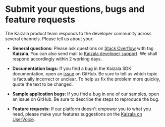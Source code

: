 
# Submit your questions, bugs and feature requests

The Kaizala product team responds to the developer community across several channels. Please tell us about your:

- **General questions:** Please ask questions on [Stack Overflow](https://stackoverflow.com/questions/tagged/Kaizala) with tag **Kaizala**. You can also send mail to [Kaizala developer support](mailto:kaizalaDev@microsoft.com). We shall respond accordingly within 2 working days.

- **Documentation bugs:** If you find a bug in the Kaizala SDK documentation, open an [issue](https://github.com/microsoft/kaizala-docs/issues) on GitHub. Be sure to tell us which topic is factually incorrect or unclear. To help us fix the problem more quickly, quote the text to be changed. 

- **Sample application bugs:** If you find a bug in one of our samples, open an issue on GitHub. Be sure to describe the steps to reproduce the bug.

- **Feature requests:** If our platform doesn't empower you to what you need, please make your features suggestions on the [Kaizala on UserVoice](https://kaizala.uservoice.com/).

